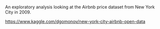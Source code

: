 An exploratory analysis looking at the Airbnb price dataset from New York City in 2009. 

https://www.kaggle.com/dgomonov/new-york-city-airbnb-open-data
